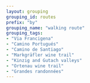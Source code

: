 ```yaml
---
layout: grouping 
grouping_id: routes
prefix: "by"
grouping_name: "walking route"
grouping_tags:
- "Via Francigena"
- "Camino Portugués"
- "Camino de Santiago"
- "Markgräfler wine trail"
- "Kinzig and Gutach valleys"
- "Ortenau wine trail"
- "Grandes randonnées"
---
```

